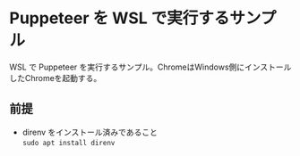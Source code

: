 # Puppeteer を WSL で実行するサンプル

WSL で Puppeteer を実行するサンプル。ChromeはWindows側にインストールしたChromeを起動する。

## 前提

- direnv をインストール済みであること  
  `sudo apt install direnv`
